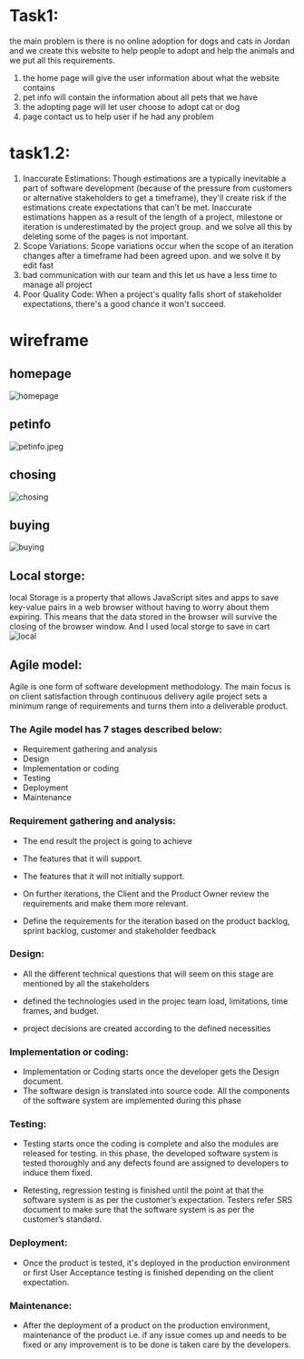 # Task1:

the main problem is there is no online adoption for dogs and cats in Jordan and we create this website to help people to adopt and help the animals and we put all this requirements.

1. the home page will give the user information about what the website contains
2. pet info will contain the information about all pets that we have
3. the adopting page will let user choose to adopt cat or dog
4. page contact us to help user if he had any problem

# task1.2:

1. Inaccurate Estimations: Though estimations are a typically inevitable a part of software development (because of the pressure from customers or alternative stakeholders to get a timeframe), they'll create risk if the estimations create expectations that can’t be met. Inaccurate estimations happen as a result of the length of a project, milestone or iteration is underestimated by the project group. and we solve all this by deleting some of the pages is not important.
2. Scope Variations: Scope variations occur when the scope of an iteration changes after a timeframe had been agreed upon. and we solve it by edit fast
3. bad communication with our team and this let us have a less time to manage all project
4. Poor Quality Code: When a project's quality falls short of stakeholder expectations, there's a good chance it won't succeed.

# wireframe

## homepage

![homepage](homepage.PNG)

## petinfo

![petinfo.jpeg](petinfo.jpeg)

## chosing

![chosing](chosing.PNG)

## buying

![buying](buying.PNG)

## Local storge:

local Storage is a property that allows JavaScript sites and apps to save key-value pairs in a web browser without having to worry about them expiring. This means that the data stored in the browser will survive the closing of the browser window.
And I used local storge to save in cart
![local](local.png)

## Agile model:

Agile is one form of software development methodology.
The main focus is on client satisfaction through continuous delivery
agile project sets a minimum range of requirements and turns them into a deliverable
product.

### The Agile model has 7 stages described below:

- Requirement gathering and analysis
- Design
- Implementation or coding
- Testing
- Deployment
- Maintenance

### Requirement gathering and analysis:

- The end result the project is going to achieve

- The features that it will support.

- The features that it will not initially support.

- On further iterations, the Client and the Product Owner review the requirements and make them more relevant.

- Define the requirements for the iteration based on the product backlog, sprint backlog, customer and stakeholder feedback

### Design:

- All the different technical questions that will seem on this stage are mentioned by all the stakeholders

- defined the technologies used in the projec team load, limitations, time frames, and budget.

- project decisions are created according to the defined necessities

### Implementation or coding:

- Implementation or Coding starts once the developer gets the Design document.
- The software design is translated into source code. All the components of the software system are implemented during this phase

### Testing:

- Testing starts once the coding is complete and also the modules are released for testing. in this phase, the developed software system is tested thoroughly and any defects found are assigned to developers to induce them fixed.

- Retesting, regression testing is finished until the point at that the software system is as per the customer’s expectation. Testers refer SRS document to make sure that the software system is as per the customer’s standard.

### Deployment:

- Once the product is tested, it's deployed in the production environment or first User Acceptance testing is finished depending on the client expectation.

### Maintenance:

- After the deployment of a product on the production environment, maintenance of the product i.e. if any issue comes up and needs to be fixed or any improvement is to be done is taken care by the developers.
